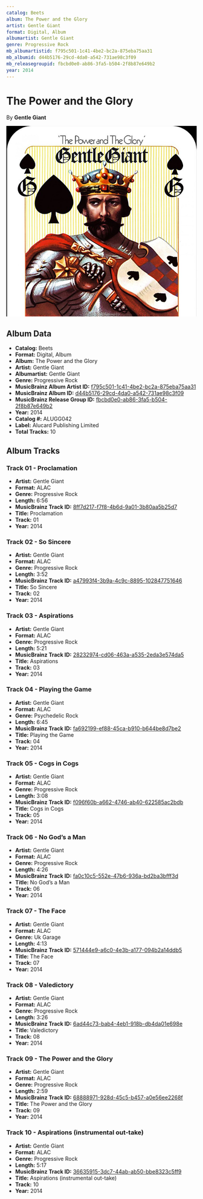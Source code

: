 ```yaml
---
catalog: Beets
album: The Power and the Glory
artist: Gentle Giant
format: Digital, Album
albumartist: Gentle Giant
genre: Progressive Rock
mb_albumartistid: f795c501-1c41-4be2-bc2a-875eba75aa31
mb_albumid: d44b5176-29cd-4da0-a542-731ae98c3f09
mb_releasegroupid: fbcbd0e0-ab86-3fa5-b504-2f8b87e649b2
year: 2014
---
```


# The Power and the Glory

By **Gentle Giant**

![](../../assets/beetscovers/Gentle_Giant-The_Power_and_the_Glory.jpg)

## Album Data

- **Catalog:** Beets
- **Format:** Digital, Album
- **Album:** The Power and the Glory
- **Artist:** Gentle Giant
- **Albumartist:** Gentle Giant
- **Genre:** Progressive Rock
- **MusicBrainz Album Artist ID:** [f795c501-1c41-4be2-bc2a-875eba75aa31](https://musicbrainz.org/artist/f795c501-1c41-4be2-bc2a-875eba75aa31)
- **MusicBrainz Album ID:** [d44b5176-29cd-4da0-a542-731ae98c3f09](https://musicbrainz.org/release/d44b5176-29cd-4da0-a542-731ae98c3f09)
- **MusicBrainz Release Group ID:** [fbcbd0e0-ab86-3fa5-b504-2f8b87e649b2](https://musicbrainz.org/release-group/fbcbd0e0-ab86-3fa5-b504-2f8b87e649b2)
- **Year:** 2014
- **Catalog #:** ALUGG042
- **Label:** Alucard Publishing Limited
- **Total Tracks:** 10

## Album Tracks

### Track 01 - Proclamation

- **Artist:** Gentle Giant
- **Format:** ALAC
- **Genre:** Progressive Rock
- **Length:** 6:56
- **MusicBrainz Track ID:** [8ff7d217-f7f8-4b6d-9a01-3b80aa5b25d7](https://musicbrainz.org/recording/8ff7d217-f7f8-4b6d-9a01-3b80aa5b25d7)
- **Title:** Proclamation
- **Track:** 01
- **Year:** 2014

### Track 02 - So Sincere

- **Artist:** Gentle Giant
- **Format:** ALAC
- **Genre:** Progressive Rock
- **Length:** 3:52
- **MusicBrainz Track ID:** [a47993f4-3b9a-4c9c-8895-102847751646](https://musicbrainz.org/recording/a47993f4-3b9a-4c9c-8895-102847751646)
- **Title:** So Sincere
- **Track:** 02
- **Year:** 2014

### Track 03 - Aspirations

- **Artist:** Gentle Giant
- **Format:** ALAC
- **Genre:** Progressive Rock
- **Length:** 5:21
- **MusicBrainz Track ID:** [28232974-cd06-463a-a535-2eda3e574da5](https://musicbrainz.org/recording/28232974-cd06-463a-a535-2eda3e574da5)
- **Title:** Aspirations
- **Track:** 03
- **Year:** 2014

### Track 04 - Playing the Game

- **Artist:** Gentle Giant
- **Format:** ALAC
- **Genre:** Psychedelic Rock
- **Length:** 6:45
- **MusicBrainz Track ID:** [fa692199-ef88-45ca-b910-b644be8d7be2](https://musicbrainz.org/recording/fa692199-ef88-45ca-b910-b644be8d7be2)
- **Title:** Playing the Game
- **Track:** 04
- **Year:** 2014

### Track 05 - Cogs in Cogs

- **Artist:** Gentle Giant
- **Format:** ALAC
- **Genre:** Progressive Rock
- **Length:** 3:08
- **MusicBrainz Track ID:** [f096f60b-a662-4746-ab40-622585ac2bdb](https://musicbrainz.org/recording/f096f60b-a662-4746-ab40-622585ac2bdb)
- **Title:** Cogs in Cogs
- **Track:** 05
- **Year:** 2014

### Track 06 - No God’s a Man

- **Artist:** Gentle Giant
- **Format:** ALAC
- **Genre:** Progressive Rock
- **Length:** 4:26
- **MusicBrainz Track ID:** [fa0c10c5-552e-47b6-936a-bd2ba3bfff3d](https://musicbrainz.org/recording/fa0c10c5-552e-47b6-936a-bd2ba3bfff3d)
- **Title:** No God’s a Man
- **Track:** 06
- **Year:** 2014

### Track 07 - The Face

- **Artist:** Gentle Giant
- **Format:** ALAC
- **Genre:** Uk Garage
- **Length:** 4:13
- **MusicBrainz Track ID:** [571444e9-a6c0-4e3b-a177-094b2a14ddb5](https://musicbrainz.org/recording/571444e9-a6c0-4e3b-a177-094b2a14ddb5)
- **Title:** The Face
- **Track:** 07
- **Year:** 2014

### Track 08 - Valedictory

- **Artist:** Gentle Giant
- **Format:** ALAC
- **Genre:** Progressive Rock
- **Length:** 3:26
- **MusicBrainz Track ID:** [6ad44c73-bab4-4eb1-918b-db4da01e698e](https://musicbrainz.org/recording/6ad44c73-bab4-4eb1-918b-db4da01e698e)
- **Title:** Valedictory
- **Track:** 08
- **Year:** 2014

### Track 09 - The Power and the Glory

- **Artist:** Gentle Giant
- **Format:** ALAC
- **Genre:** Progressive Rock
- **Length:** 2:59
- **MusicBrainz Track ID:** [68888971-928d-45c5-b457-a0e56ee2268f](https://musicbrainz.org/recording/68888971-928d-45c5-b457-a0e56ee2268f)
- **Title:** The Power and the Glory
- **Track:** 09
- **Year:** 2014

### Track 10 - Aspirations (instrumental out-take)

- **Artist:** Gentle Giant
- **Format:** ALAC
- **Genre:** Progressive Rock
- **Length:** 5:17
- **MusicBrainz Track ID:** [36635915-3dc7-44ab-ab50-bbe8323c5ff9](https://musicbrainz.org/recording/36635915-3dc7-44ab-ab50-bbe8323c5ff9)
- **Title:** Aspirations (instrumental out-take)
- **Track:** 10
- **Year:** 2014

